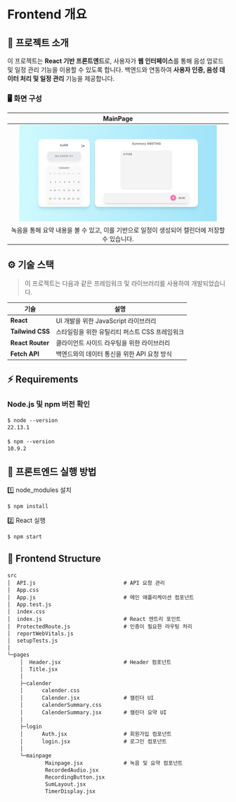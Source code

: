 # Frontend 개요

## 📝 프로젝트 소개

이 프로젝트는 **React 기반 프론트엔드**로, 사용자가 **웹 인터페이스**를 통해 음성 업로드 및 일정 관리 기능을 이용할 수 있도록 합니다.
백엔드와 연동하여 **사용자 인증, 음성 데이터 처리 및 일정 관리** 기능을 제공합니다.

### 🖥️ 화면 구성
|MainPage|
|:---:|
|<img src="./images/Mainpage.png" width="450"/>|
|녹음을 통해 요약 내용을 볼 수 있고, 이를 기반으로 일정이 생성되어 캘린더에 저장할 수 있습니다.|

## ⚙ 기술 스택

> 이 프로젝트는 다음과 같은 프레임워크 및 라이브러리를 사용하여 개발되었습니다.

| 기술 | 설명 |
|------|------|
| **React** | UI 개발을 위한 JavaScript 라이브러리 |
| **Tailwind CSS** | 스타일링을 위한 유틸리티 퍼스트 CSS 프레임워크 |
| **React Router** | 클라이언트 사이드 라우팅을 위한 라이브러리 |
| **Fetch API** | 백엔드와의 데이터 통신을 위한 API 요청 방식 |

## ⚡ Requirements

### Node.js 및 npm 버전 확인
```
$ node --version
22.13.1

$ npm --version
10.9.2
```

## 🚀 프론트엔드 실행 방법

1️⃣ node_modules 설치

```
$ npm install
```

2️⃣ React 실행

```
$ npm start
```

## 📂 Frontend Structure

```
src
│  API.js                            # API 요청 관리
│  App.css
│  App.js                            # 메인 애플리케이션 컴포넌트
│  App.test.js
│  index.css
│  index.js                          # React 엔트리 포인트
│  ProtectedRoute.js                 # 인증이 필요한 라우팅 처리
│  reportWebVitals.js
│  setupTests.js
│
└─pages
    │  Header.jsx                    # Header 컴포넌트
    │  Title.jsx
    │
    ├─calender
    │      calender.css
    │      Calender.jsx              # 캘린더 UI
    │      calenderSummary.css
    │      CalenderSummary.jsx       # 캘린더 요약 UI
    │
    ├─login
    │      Auth.jsx                  # 회원가입 컴포넌트
    │      login.jsx                 # 로그인 컴포넌트
    │
    └─mainpage
            Mainpage.jsx             # 녹음 및 요약 컴포넌트
            RecordedAudio.jsx
            RecordingButton.jsx
            SumLayout.jsx
            TimerDisplay.jsx
```